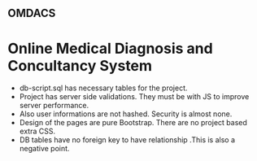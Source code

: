 ## OMDACS
# Online Medical Diagnosis and Concultancy System

- db-script.sql has necessary tables for the project.
- Project has server side validations. They must be with JS to improve server performance.
- Also user informations are not hashed. Security is almost none.
- Design of the pages are pure Bootstrap. There are no project based extra CSS. 
- DB tables have no foreign key to have relationship .This is also a negative point.
